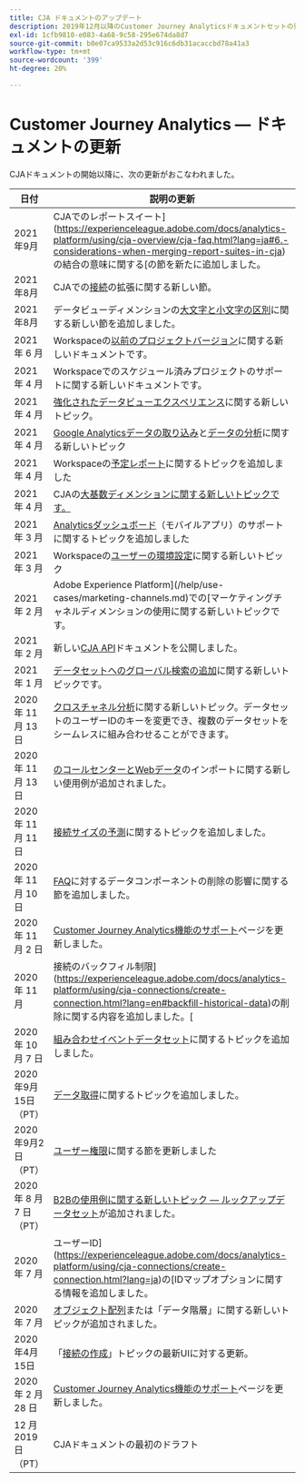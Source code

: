 ```yaml
---
title: CJA ドキュメントのアップデート
description: 2019年12月以降のCustomer Journey Analyticsドキュメントセットの更新内容を示します。
exl-id: 1cfb9810-e083-4a68-9c58-295e674da8d7
source-git-commit: b0e07ca9533a2d53c916c6db31acaccbd78a41a3
workflow-type: tm+mt
source-wordcount: '399'
ht-degree: 20%

---
```


# Customer Journey Analytics — ドキュメントの更新

CJAドキュメントの開始以降に、次の更新がおこなわれました。

| 日付 | 説明の更新 |
| --- | --- |
| 2021年9月 | CJAでのレポートスイート](https://experienceleague.adobe.com/docs/analytics-platform/using/cja-overview/cja-faq.html?lang=ja#6.-considerations-when-merging-report-suites-in-cja)の結合の意味に関する[の節を新たに追加しました。 |
| 2021年8月 | CJAでの[接続](https://experienceleague.adobe.com/docs/analytics-platform/using/cja-connections/manage-connections.html?lang=ja)の拡張に関する新しい節。 |
| 2021年8月 | データビューディメンションの[大文字と小文字の区別](https://experienceleague.adobe.com/docs/analytics-platform/using/cja-dataviews/create-dataview.html?lang=ja#configure-behavior-settings)に関する新しい節を追加しました。 |
| 2021 年 6 月 | Workspaceの[以前のプロジェクトバージョン](https://experienceleague.adobe.com/docs/analytics-platform/using/cja-workspace/build-workspace-project/save-projects.html?lang=en#previous-version)に関する新しいドキュメントです。 |
| 2021 年 4 月 | Workspaceでのスケジュール済みプロジェクトのサポートに関する新しいドキュメントです。 |
| 2021 年 4 月 | [強化されたデータビューエクスペリエンス](/help/data-views/data-views.md)に関する新しいトピック。 |
| 2021 年 4 月 | [Google Analyticsデータの取り込み](/help/use-cases/ga-to-cja.md)と[データの分析](/help/use-cases/ga-to-cja-reporting.md)に関する新しいトピック |
| 2021 年 4 月 | Workspaceの[予定レポート](/help/analysis-workspace/curate-share/t-schedule-report.md)に関するトピックを追加しました |
| 2021 年 4 月 | CJAの[大基数ディメンションに関する新しいトピックです。](/help/components/dimensions/high-cardinality.md) |
| 2021 年 3 月 | [Analyticsダッシュボード](/help/mobile-app/home.md)（モバイルアプリ）のサポートに関するトピックを追加しました |
| 2021 年 3 月 | Workspaceの[ユーザーの環境設定](/help/analysis-workspace/user-preferences.md)に関する新しいトピック |
| 2021 年 2 月 | Adobe Experience Platform](/help/use-cases/marketing-channels.md)での[マーケティングチャネルディメンションの使用に関する新しいトピックです。 |
| 2021 年 2 月 | 新しい[CJA API](https://www.adobe.io/cja-apis/docs/)ドキュメントを公開しました。 |
| 2021 年 1 月 | [データセットへのグローバル検索の追加](/help/use-cases/global-lookups.md)に関する新しいトピックです。 |
| 2020 年 11 月 13 日 | [クロスチャネル分析](/help/connections/cca/overview.md)に関する新しいトピック。データセットのユーザーIDのキーを変更でき、複数のデータセットをシームレスに組み合わせることができます。 |
| 2020 年 11 月 13 日 | [のコールセンターとWebデータ](/help/use-cases/call-center.md)のインポートに関する新しい使用例が追加されました。 |
| 2020 年 11 月 11 日 | [接続サイズの予測](/help/connections/estimate-connection-size.md)に関するトピックを追加しました。 |
| 2020 年 11 月 10 日 | [FAQ](/help/getting-started/cja-faq.md)に対するデータコンポーネントの削除の影響に関する節を追加しました。 |
| 2020 年 11 月 2 日 | [Customer Journey Analytics機能のサポート](/help/getting-started/cja-aa.md)ページを更新しました。 |
| 2020 年 11 月 | 接続のバックフィル制限](https://experienceleague.adobe.com/docs/analytics-platform/using/cja-connections/create-connection.html?lang=en#backfill-historical-data)の削除に関する内容を追加しました。[ |
| 2020 年 10 月 7 日 | [組み合わせイベントデータセット](/help/connections/combined-dataset.md)に関するトピックを追加しました。 |
| 2020年9月15日（PT） | [データ取得](/help/use-cases/data-ingestion.md)に関するトピックを追加しました。 |
| 2020年9月2日（PT） | [ユーザー権限](https://experienceleague.adobe.com/docs/analytics-platform/using/cja-overview/cja-overview.html?lang=ja)に関する節を更新しました |
| 2020 年 8 月 7 日（PT） | [B2Bの使用例に関する新しいトピック — ルックアップデータセット](/help/use-cases/b2b.md)が追加されました。 |
| 2020 年 7 月 | ユーザーID](https://experienceleague.adobe.com/docs/analytics-platform/using/cja-connections/create-connection.html?lang=ja)の[IDマップオプションに関する情報を追加しました。 |
| 2020 年 7 月 | [オブジェクト配列](/help/use-cases/object-arrays.md)または「データ階層」に関する新しいトピックが追加されました。 |
| 2020年4月15日 | 「[接続の作成](/help/connections/create-connection.md)」トピックの最新UIに対する更新。 |
| 2020 年 2 月 28 日 | [Customer Journey Analytics機能のサポート](/help/getting-started/cja-aa.md)ページを更新しました。 |
| 12 月 2019 日（PT） | CJAドキュメントの最初のドラフト |
